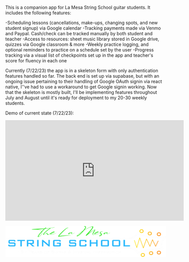 This is a companion app for La Mesa String School guitar students. It includes the following features:

-Scheduling lessons (cancellations, make-ups, changing spots, and new student signup) via Google calendar
-Tracking payments made via Venmo and Paypal. Cash/check can be tracked manually by both student and teacher
-Access to resources: sheet music library stored in Google drive, quizzes via Google classroom & more
-Weekly practice logging, and optional reminders to practice on a schedule set by the user
-Progress tracking via a visual list of checkpoints set up in the app and teacher's score for fluency in each one

Currently (7/22/23) the app is in a skeleton form with only authentication features handled so far. The back end is set up via supabase, but with an ongoing issue pertaining to their handling of Google OAuth signin via react native, I''ve had to use a workaround to get Google signin working. Now that the skeleton is mostly built, I'll be implementing features throughout July and August until it's ready for deployment to my 20-30 weekly students.


Demo of current state (7/22/23):
<iframe width="560" height="315" src="https://www.youtube.com/watch?v=XGPN6fIwT2A" frameborder="0" allow="accelerometer; autoplay; clipboard-write; encrypted-media; gyroscope; picture-in-picture" allowfullscreen></iframe>

[![Alt text](/assets/images/lmss-logo.png)](https://www.youtube.com/watch?v=XGPN6fIwT2A)
